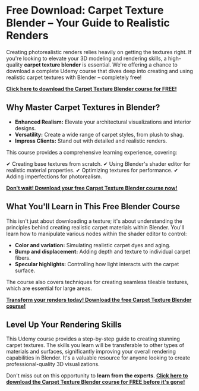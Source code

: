 # Free Download: Carpet Texture Blender – Your Guide to Realistic Renders

Creating photorealistic renders relies heavily on getting the textures right. If you're looking to elevate your 3D modeling and rendering skills, a high-quality **carpet texture blender** is essential. We're offering a chance to download a complete Udemy course that dives deep into creating and using realistic carpet textures with Blender – completely free!

[**Click here to download the Carpet Texture Blender course for FREE!**](https://udemywork.com/carpet-texture-blender)

## Why Master Carpet Textures in Blender?

*   **Enhanced Realism:** Elevate your architectural visualizations and interior designs.
*   **Versatility:** Create a wide range of carpet styles, from plush to shag.
*   **Impress Clients:** Stand out with detailed and realistic renders.

This course provides a comprehensive learning experience, covering:

✔ Creating base textures from scratch.
✔ Using Blender's shader editor for realistic material properties.
✔ Optimizing textures for performance.
✔ Adding imperfections for photorealism.

[**Don't wait! Download your free Carpet Texture Blender course now!**](https://udemywork.com/carpet-texture-blender)

## What You'll Learn in This Free Blender Course

This isn't just about downloading a texture; it's about understanding the principles behind creating realistic carpet materials within Blender. You'll learn how to manipulate various nodes within the shader editor to control:

*   **Color and variation:** Simulating realistic carpet dyes and aging.
*   **Bump and displacement:** Adding depth and texture to individual carpet fibers.
*   **Specular highlights:** Controlling how light interacts with the carpet surface.

The course also covers techniques for creating seamless tileable textures, which are essential for large areas.

[**Transform your renders today! Download the free Carpet Texture Blender course!**](https://udemywork.com/carpet-texture-blender)

## Level Up Your Rendering Skills

This Udemy course provides a step-by-step guide to creating stunning carpet textures. The skills you learn will be transferable to other types of materials and surfaces, significantly improving your overall rendering capabilities in Blender. It's a valuable resource for anyone looking to create professional-quality 3D visualizations.

Don't miss out on this opportunity to **learn from the experts**. **[Click here to download the Carpet Texture Blender course for FREE before it's gone!](https://udemywork.com/carpet-texture-blender)**
